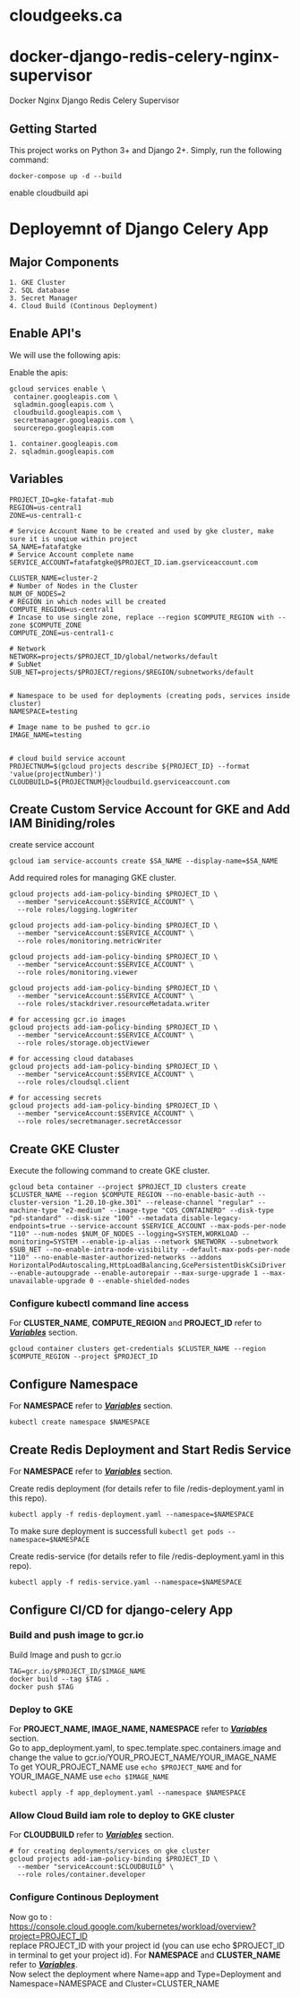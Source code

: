 # cloudgeeks.ca

# docker-django-redis-celery-nginx-supervisor

Docker Nginx Django Redis Celery Supervisor

## Getting Started
This project works on Python 3+ and Django 2+.
Simply, run the following command:
```
docker-compose up -d --build
```

enable cloudbuild api


# Deployemnt of Django Celery App  

## Major Components  

    1. GKE Cluster
    2. SQL database
    3. Secret Manager
    4. Cloud Build (Continous Deployment)

## Enable API's  
We will use the following apis:

Enable the apis:
```
gcloud services enable \
 container.googleapis.com \
 sqladmin.googleapis.com \
 cloudbuild.googleapis.com \
 secretmanager.googleapis.com \
 sourcerepo.googleapis.com
```
    1. container.googleapis.com
    2. sqladmin.googleapis.com

## Variables  

```  
PROJECT_ID=gke-fatafat-mub
REGION=us-central1
ZONE=us-central1-c

# Service Account Name to be created and used by gke cluster, make sure it is unqiue within project
SA_NAME=fatafatgke
# Service Account complete name
SERVICE_ACCOUNT=fatafatgke@$PROJECT_ID.iam.gserviceaccount.com

CLUSTER_NAME=cluster-2
# Number of Nodes in the Cluster
NUM_OF_NODES=2
# REGION in which nodes will be created
COMPUTE_REGION=us-central1
# Incase to use single zone, replace --region $COMPUTE_REGION with --zone $COMPUTE_ZONE
COMPUTE_ZONE=us-central1-c

# Network 
NETWORK=projects/$PROJECT_ID/global/networks/default
# SubNet
SUB_NET=projects/$PROJECT/regions/$REGION/subnetworks/default


# Namespace to be used for deployments (creating pods, services inside cluster)
NAMESPACE=testing

# Image name to be pushed to gcr.io
IMAGE_NAME=testing


# cloud build service account
PROJECTNUM=$(gcloud projects describe ${PROJECT_ID} --format 'value(projectNumber)')
CLOUDBUILD=${PROJECTNUM}@cloudbuild.gserviceaccount.com
```  
## Create Custom Service Account for GKE and Add IAM Biniding/roles  

create service account
```
gcloud iam service-accounts create $SA_NAME --display-name=$SA_NAME
```
  
Add required roles for managing GKE cluster.  
```
gcloud projects add-iam-policy-binding $PROJECT_ID \
  --member "serviceAccount:$SERVICE_ACCOUNT" \
  --role roles/logging.logWriter

gcloud projects add-iam-policy-binding $PROJECT_ID \
  --member "serviceAccount:$SERVICE_ACCOUNT" \
  --role roles/monitoring.metricWriter

gcloud projects add-iam-policy-binding $PROJECT_ID \
  --member "serviceAccount:$SERVICE_ACCOUNT" \
  --role roles/monitoring.viewer

gcloud projects add-iam-policy-binding $PROJECT_ID \
  --member "serviceAccount:$SERVICE_ACCOUNT" \
  --role roles/stackdriver.resourceMetadata.writer

# for accessing gcr.io images
gcloud projects add-iam-policy-binding $PROJECT_ID \
  --member "serviceAccount:$SERVICE_ACCOUNT" \
  --role roles/storage.objectViewer

# for accessing cloud databases
gcloud projects add-iam-policy-binding $PROJECT_ID \
  --member "serviceAccount:$SERVICE_ACCOUNT" \
  --role roles/cloudsql.client

# for accessing secrets
gcloud projects add-iam-policy-binding $PROJECT_ID \
  --member "serviceAccount:$SERVICE_ACCOUNT" \
  --role roles/secretmanager.secretAccessor
```

## Create GKE Cluster  

Execute the following command to create GKE cluster.  

```
gcloud beta container --project $PROJECT_ID clusters create $CLUSTER_NAME --region $COMPUTE_REGION --no-enable-basic-auth --cluster-version "1.20.10-gke.301" --release-channel "regular" --machine-type "e2-medium" --image-type "COS_CONTAINERD" --disk-type "pd-standard" --disk-size "100" --metadata disable-legacy-endpoints=true --service-account $SERVICE_ACCOUNT --max-pods-per-node "110" --num-nodes $NUM_OF_NODES --logging=SYSTEM,WORKLOAD --monitoring=SYSTEM --enable-ip-alias --network $NETWORK --subnetwork $SUB_NET --no-enable-intra-node-visibility --default-max-pods-per-node "110" --no-enable-master-authorized-networks --addons HorizontalPodAutoscaling,HttpLoadBalancing,GcePersistentDiskCsiDriver --enable-autoupgrade --enable-autorepair --max-surge-upgrade 1 --max-unavailable-upgrade 0 --enable-shielded-nodes
```

### Configure kubectl command line access  
For __CLUSTER_NAME__, __COMPUTE_REGION__ and __PROJECT_ID__ refer to [__*Variables*__](#variables) section.
```
gcloud container clusters get-credentials $CLUSTER_NAME --region $COMPUTE_REGION --project $PROJECT_ID
```

## Configure Namespace   
For __NAMESPACE__ refer to [__*Variables*__](#variables) section.  
```
kubectl create namespace $NAMESPACE
```
## Create Redis Deployment and Start Redis Service
For __NAMESPACE__ refer to [__*Variables*__](#variables) section. 

Create redis deployment (for details refer to file /redis-deployment.yaml in this repo).
```
kubectl apply -f redis-deployment.yaml --namespace=$NAMESPACE
```
To make sure deployment is successfull ``` kubectl get pods --namespace=$NAMESPACE ```  

Create redis-service (for details refer to file /redis-deployment.yaml in this repo).
```
kubectl apply -f redis-service.yaml --namespace=$NAMESPACE
```
## Configure CI/CD for django-celery App  

### Build and push image to gcr.io  

Build Image and push to gcr.io
```
TAG=gcr.io/$PROJECT_ID/$IMAGE_NAME
docker build --tag $TAG .
docker push $TAG
```
### Deploy to GKE  
For __PROJECT_NAME, IMAGE_NAME, NAMESPACE__ refer to [__*Variables*__](#variables) section.  
Go to app_deployment.yaml, to spec.template.spec.containers.image and change the value to gcr.io/YOUR_PROJECT_NAME/YOUR_IMAGE_NAME  
To get YOUR_PROJECT_NAME use ```echo $PROJECT_NAME``` and for YOUR_IMAGE_NAME use ```echo $IMAGE_NAME```
```
kubectl apply -f app_deployment.yaml --namespace $NAMESPACE
```
### Allow Cloud Build iam role to deploy to GKE cluster  
For __CLOUDBUILD__ refer to [__*Variables*__](#variables) section.  
```
# for creating deployments/services on gke cluster
gcloud projects add-iam-policy-binding $PROJECT_ID \
  --member "serviceAccount:$CLOUDBUILD" \
  --role roles/container.developer
```
### Configure Continous Deployment  
Now go to :
https://console.cloud.google.com/kubernetes/workload/overview?project=PROJECT_ID  
replace PROJECT_ID with your project id (you can use echo $PROJECT_ID in terminal to get your project id).
For __NAMESPACE__  and __CLUSTER_NAME__ refer to [__*Variables*__](#variables).  
 Now select the deployment where Name=app and Type=Deployment and Namespace=NAMESPACE and Cluster=CLUSTER_NAME
 